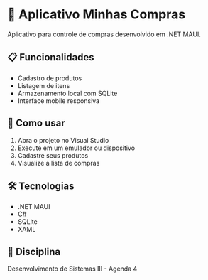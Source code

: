 # 📱 Aplicativo Minhas Compras

Aplicativo para controle de compras desenvolvido em .NET MAUI.

## 📋 Funcionalidades
- Cadastro de produtos
- Listagem de itens
- Armazenamento local com SQLite
- Interface mobile responsiva

## 🚀 Como usar
1. Abra o projeto no Visual Studio
2. Execute em um emulador ou dispositivo
3. Cadastre seus produtos
4. Visualize a lista de compras

## 🛠 Tecnologias
- .NET MAUI
- C#
- SQLite
- XAML

## 📌 Disciplina
Desenvolvimento de Sistemas III - Agenda 4
